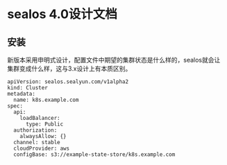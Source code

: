 # sealos 4.0设计文档

## 安装

新版本采用申明式设计，配置文件中期望的集群状态是什么样的，sealos就会让集群变成什么样，这与3.x设计上有本质区别。
```
apiVersion: sealos.sealyun.com/v1alpha2
kind: Cluster
metadata:
  name: k8s.example.com
spec:
  api:
    loadBalancer:
      type: Public
  authorization:
    alwaysAllow: {}
  channel: stable
  cloudProvider: aws
  configBase: s3://example-state-store/k8s.example.com
```
